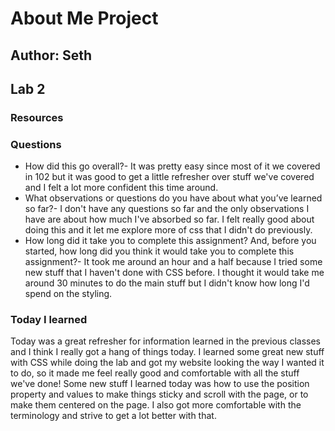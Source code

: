# About Me Project

## Author: Seth

## Lab 2

### Resources

<!-- https://dev.to/akhilarjun/one-line-sticky-header-using-css-5gp3 used to learn about how to make sticky header and footer! -->
<!-- https://blog.hubspot.com/website/center-div-css#:~:text=You%20can%20do%20this%20by,the%20div%20vertically%20and%20horizontally. used to learn about different methods of centering the main text! -->

### Questions

- How did this go overall?- It was pretty easy since most of it we covered in 102 but it was good to get a little refresher over stuff we've covered and I felt a lot more confident this time around.
- What observations or questions do you have about what you’ve learned so far?- I don't have any questions so far and the only observations I have are about how much I've absorbed so far. I felt really good about doing this and it let me explore more of css that I didn't do previously.
- How long did it take you to complete this assignment? And, before you started, how long did you think it would take you to complete this assignment?- It took me around an hour and a half because I tried some new stuff that I haven't done with CSS before. I thought it would take me around 30 minutes to do the main stuff but I didn't know how long I'd spend on the styling.

### Today I learned

Today was a great refresher for information learned in the previous classes and I think I really got a hang of things today. I learned some great new stuff with CSS while doing the lab and got my website looking the way I wanted it to do, so it made me feel really good and comfortable with all the stuff we've done! Some new stuff I learned today was how to use the position property and values to make things sticky and scroll with the page, or to make them centered on the page. I also got more comfortable with the terminology and strive to get a lot better with that.
